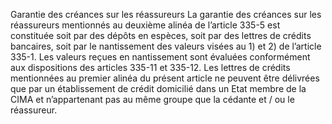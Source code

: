 Garantie des créances sur les réassureurs
La garantie des créances sur les réassureurs mentionnés au deuxième alinéa de l’article 335-5 est constituée soit par des dépôts en espèces, soit par des lettres de crédits bancaires, soit par le nantissement des valeurs visées au 1) et 2) de l’article 335-1.
Les valeurs reçues en nantissement sont évaluées conformément aux dispositions des articles 335-11 et 335-12.
Les lettres de crédits mentionnées au premier alinéa du présent article ne peuvent être délivrées que par un établissement de crédit domicilié dans un Etat membre de la CIMA et n’appartenant pas au même groupe que la cédante et / ou le réassureur.